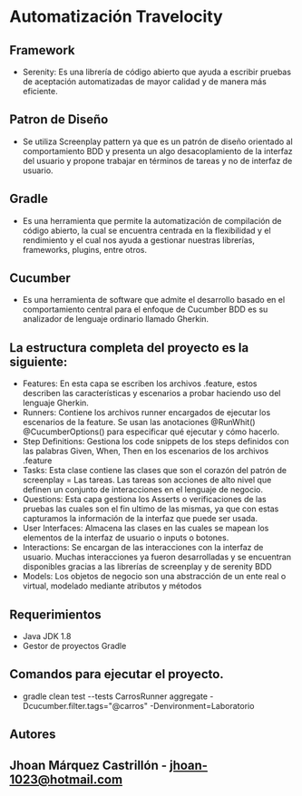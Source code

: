  
# Automatización Travelocity

## Framework

* Serenity: Es una librería de código abierto que ayuda a escribir pruebas de aceptación automatizadas de mayor calidad y de manera más eficiente. 

## Patron de Diseño

* Se utiliza Screenplay pattern ya que es un patrón de diseño orientado al comportamiento BDD y presenta un algo desacoplamiento de la interfaz del usuario y propone trabajar en términos de tareas y no de interfaz de usuario.


## Gradle

* Es una herramienta que permite la automatización de compilación de código abierto, la cual se encuentra centrada en la flexibilidad y el rendimiento y el cual nos ayuda a       gestionar nuestras librerías, frameworks, plugins, entre otros.


## Cucumber

* Es una herramienta de software que admite el desarrollo basado en el comportamiento central para el enfoque de Cucumber BDD es su analizador de lenguaje ordinario llamado       Gherkin.


## La estructura completa del proyecto es la siguiente:

* Features: En esta capa se escriben los archivos .feature, estos describen las características y escenarios a probar haciendo uso del lenguaje Gherkin.
* Runners: Contiene los archivos runner encargados de ejecutar los escenarios de la feature. Se usan las anotaciones @RunWhit() @CucumberOptions() para especificar qué ejecutar   y cómo hacerlo.
* Step Definitions: Gestiona los code snippets de los steps definidos con las palabras Given, When, Then en los escenarios de los archivos .feature
* Tasks: Esta clase contiene las clases que son el corazón del patrón de screenplay = Las tareas. Las tareas son acciones de alto nivel que definen un conjunto de interacciones   en el lenguaje de negocio.
* Questions: Esta capa gestiona los Asserts o verificaciones de las pruebas las cuales son el fin ultimo de las mismas, ya que con estas capturamos la información de la interfaz   que puede ser usada. 
* User Interfaces: Almacena las clases en las cuales se mapean los elementos de la interfaz de usuario o inputs o botones.
* Interactions: Se encargan de las interacciones con la interfaz de usuario. Muchas interacciones ya fueron desarrolladas y se encuentran disponibles gracias a las librerías de   screenplay y de serenity BDD
* Models: Los objetos de negocio son una abstracción de un ente real o virtual, modelado mediante atributos y métodos


## Requerimientos

* Java JDK 1.8 
* Gestor de proyectos Gradle 

 
## Comandos para ejecutar el proyecto.

* gradle clean test --tests CarrosRunner aggregate -Dcucumber.filter.tags="@carros" -Denvironment=Laboratorio


## Autores

## Jhoan Márquez Castrillón - jhoan-1023@hotmail.com 

